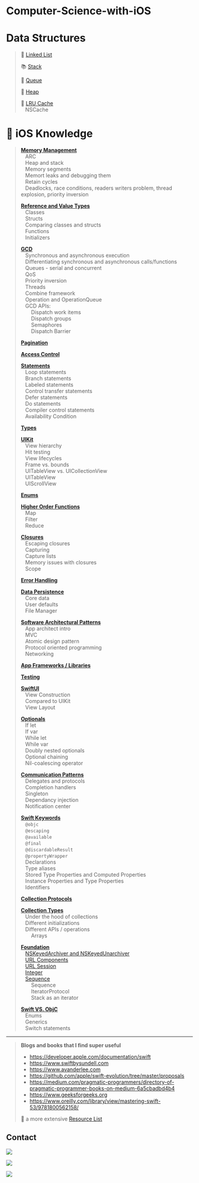 # Computer-Science-with-iOS

# Data Structures

> :link: [Linked List](https://github.com/RinniSwift/Computer-Science-with-iOS/blob/main/linkedlist.md)
>
> :books: [Stack](https://github.com/RinniSwift/Computer-Science-with-iOS/blob/main/stack.md)
>
> :couple: [Queue](https://github.com/RinniSwift/Computer-Science-with-iOS/blob/main/queue.md)
>
> :signal_strength: [Heap](https://github.com/RinniSwift/Computer-Science-with-iOS/blob/main/heap.md)
>
> :file_folder: [LRU Cache](https://github.com/RinniSwift/Computer-Science-with-iOS/blob/main/lruCache.md)\
> &nbsp;&nbsp;&nbsp;NSCache


# :iphone: iOS Knowledge

> **[Memory Management](https://github.com/RinniSwift/Computer-Science-with-iOS/blob/main/memoryManagement.md)**\
> &nbsp;&nbsp;&nbsp;ARC\
> &nbsp;&nbsp;&nbsp;Heap and stack\
> &nbsp;&nbsp;&nbsp;Memory segments\
> &nbsp;&nbsp;&nbsp;Memort leaks and debugging them\
> &nbsp;&nbsp;&nbsp;Retain cycles\
> &nbsp;&nbsp;&nbsp;Deadlocks, race conditions, readers writers problem, thread explosion, priority inversion
>
> **[Reference and Value Types](https://github.com/RinniSwift/Computer-Science-with-iOS/blob/main/referenceAndValueTypes.md)**\
> &nbsp;&nbsp;&nbsp;Classes\
> &nbsp;&nbsp;&nbsp;Structs\
> &nbsp;&nbsp;&nbsp;Comparing classes and structs\
> &nbsp;&nbsp;&nbsp;Functions\
> &nbsp;&nbsp;&nbsp;Initializers
>
> **[GCD](https://github.com/RinniSwift/Computer-Science-with-iOS/blob/main/gcd.md)**\
> &nbsp;&nbsp;&nbsp;Synchronous and asynchronous execution\
> &nbsp;&nbsp;&nbsp;Differentiating synchronous and asynchronous calls/functions\
> &nbsp;&nbsp;&nbsp;Queues - serial and concurrent\
> &nbsp;&nbsp;&nbsp;QoS\
> &nbsp;&nbsp;&nbsp;Priority inversion\
> &nbsp;&nbsp;&nbsp;Threads\
> &nbsp;&nbsp;&nbsp;Combine framework\
> &nbsp;&nbsp;&nbsp;Operation and OperationQueue\
> &nbsp;&nbsp;&nbsp;GCD APIs:\
> &nbsp;&nbsp;&nbsp;&nbsp;&nbsp;&nbsp;&nbsp;Dispatch work items\
> &nbsp;&nbsp;&nbsp;&nbsp;&nbsp;&nbsp;&nbsp;Dispatch groups\
> &nbsp;&nbsp;&nbsp;&nbsp;&nbsp;&nbsp;&nbsp;Semaphores\
> &nbsp;&nbsp;&nbsp;&nbsp;&nbsp;&nbsp;&nbsp;Dispatch Barrier
>
> **[Pagination](https://github.com/RinniSwift/Computer-Science-with-iOS/blob/main/pagination.md)**
>
> **[Access Control](https://github.com/RinniSwift/Computer-Science-with-iOS/blob/main/accessControl.md)**
>
> **[Statements](https://github.com/RinniSwift/Computer-Science-with-iOS/blob/main/statements.md)**\
> &nbsp;&nbsp;&nbsp;Loop statements\
> &nbsp;&nbsp;&nbsp;Branch statements\
> &nbsp;&nbsp;&nbsp;Labeled statements\
> &nbsp;&nbsp;&nbsp;Control transfer statements\
> &nbsp;&nbsp;&nbsp;Defer statements\
> &nbsp;&nbsp;&nbsp;Do statements\
> &nbsp;&nbsp;&nbsp;Compiler control statements\
> &nbsp;&nbsp;&nbsp;Availability Condition
>
> **[Types](https://github.com/RinniSwift/Computer-Science-with-iOS/blob/main/types.md)**
>
> **[UIKit](https://github.com/RinniSwift/Computer-Science-with-iOS/blob/main/ui.md)**\
> &nbsp;&nbsp;&nbsp;View hierarchy\
> &nbsp;&nbsp;&nbsp;Hit testing\
> &nbsp;&nbsp;&nbsp;View lifecycles\
> &nbsp;&nbsp;&nbsp;Frame vs. bounds\
> &nbsp;&nbsp;&nbsp;UITableView vs. UICollectionView\
> &nbsp;&nbsp;&nbsp;UITableView\
> &nbsp;&nbsp;&nbsp;UIScrollView
>
> **[Enums](https://github.com/RinniSwift/Computer-Science-with-iOS/blob/main/enums.md)**
>
> **[Higher Order Functions](https://github.com/RinniSwift/Computer-Science-with-iOS/blob/main/higherOrderFunctions.md)**\
> &nbsp;&nbsp;&nbsp;Map\
> &nbsp;&nbsp;&nbsp;Filter\
> &nbsp;&nbsp;&nbsp;Reduce
>
> **[Closures](https://github.com/RinniSwift/Computer-Science-with-iOS/blob/main/closures.md)**\
> &nbsp;&nbsp;&nbsp;Escaping closures\
> &nbsp;&nbsp;&nbsp;Capturing\
> &nbsp;&nbsp;&nbsp;Capture lists\
> &nbsp;&nbsp;&nbsp;Memory issues with closures\
> &nbsp;&nbsp;&nbsp;Scope
>
> **[Error Handling](https://github.com/RinniSwift/Computer-Science-with-iOS/blob/main/errorHandling.md)**
>
> **[Data Persistence](https://github.com/RinniSwift/Computer-Science-with-iOS/blob/main/dataPersistence.md)**\
> &nbsp;&nbsp;&nbsp;Core data\
> &nbsp;&nbsp;&nbsp;User defaults\
> &nbsp;&nbsp;&nbsp;File Manager
>
> **[Software Architectural Patterns](https://github.com/RinniSwift/Computer-Science-with-iOS/blob/main/softwareArchitectPatterns.md)**\
> &nbsp;&nbsp;&nbsp;App architect intro\
> &nbsp;&nbsp;&nbsp;MVC\
> &nbsp;&nbsp;&nbsp;Atomic design pattern\
> &nbsp;&nbsp;&nbsp;Protocol oriented programming\
> &nbsp;&nbsp;&nbsp;Networking
>
> **[App Frameworks / Libraries](https://github.com/RinniSwift/Computer-Science-with-iOS/blob/main/frameworks.md)**
>
> **[Testing](https://github.com/RinniSwift/Computer-Science-with-iOS/blob/main/testing.md)**
> 
> **[SwiftUI](https://github.com/RinniSwift/Computer-Science-with-iOS/blob/main/swiftUI.md)**\
> &nbsp;&nbsp;&nbsp;View Construction\
> &nbsp;&nbsp;&nbsp;Compared to UIKit\
> &nbsp;&nbsp;&nbsp;View Layout
>
> **[Optionals](https://github.com/RinniSwift/Computer-Science-with-iOS/blob/main/optionals.md)**\
> &nbsp;&nbsp;&nbsp;If let\
> &nbsp;&nbsp;&nbsp;If var\
> &nbsp;&nbsp;&nbsp;While let\
> &nbsp;&nbsp;&nbsp;While var\
> &nbsp;&nbsp;&nbsp;Doubly nested optionals\
> &nbsp;&nbsp;&nbsp;Optional chaining\
> &nbsp;&nbsp;&nbsp;Nil-coalescing operator
>
> **[Communication Patterns](https://github.com/RinniSwift/Computer-Science-with-iOS/blob/main/communicationPatterns.md)**\
> &nbsp;&nbsp;&nbsp;Delegates and protocols\
> &nbsp;&nbsp;&nbsp;Completion handlers\
> &nbsp;&nbsp;&nbsp;Singleton\
> &nbsp;&nbsp;&nbsp;Dependancy injection\
> &nbsp;&nbsp;&nbsp;Notification center
>
> **[Swift Keywords](https://github.com/RinniSwift/Computer-Science-with-iOS/blob/main/swiftKeywords.md)**\
> &nbsp;&nbsp;&nbsp;`@objc`\
> &nbsp;&nbsp;&nbsp;`@escaping`\
> &nbsp;&nbsp;&nbsp;`@available`\
> &nbsp;&nbsp;&nbsp;`@final`\
> &nbsp;&nbsp;&nbsp;`@discardableResult`\
> &nbsp;&nbsp;&nbsp;`@propertyWrapper`\
> &nbsp;&nbsp;&nbsp;Declarations\
> &nbsp;&nbsp;&nbsp;Type aliases\
> &nbsp;&nbsp;&nbsp;Stored Type Properties and Computed Properties\
> &nbsp;&nbsp;&nbsp;Instance Properties and Type Properties\
> &nbsp;&nbsp;&nbsp;Identifiers
>
> **[Collection Protocols](https://github.com/RinniSwift/Computer-Science-with-iOS/blob/main/collectionProtocols.md)**
>
> **[Collection Types](https://github.com/RinniSwift/Computer-Science-with-iOS/blob/main/collections.md)**\
> &nbsp;&nbsp;&nbsp;Under the hood of collections\
> &nbsp;&nbsp;&nbsp;Different initializations\
> &nbsp;&nbsp;&nbsp;Different APIs / operations\
> &nbsp;&nbsp;&nbsp;&nbsp;&nbsp;&nbsp;&nbsp;Arrays
>
> **[Foundation](https://github.com/RinniSwift/Computer-Science-with-iOS/blob/main/foundation.md)**\
> &nbsp;&nbsp;&nbsp;[NSKeyedArchiver and NSKeyedUnarchiver](https://github.com/RinniSwift/Computer-Science-with-iOS/blob/main/archiver.md)\
> &nbsp;&nbsp;&nbsp;[URL Components](https://github.com/RinniSwift/Computer-Science-with-iOS/blob/main/urlComponents.md)\
> &nbsp;&nbsp;&nbsp;[URL Session](https://github.com/RinniSwift/Computer-Science-with-iOS/blob/main/urlSession.md)\
> &nbsp;&nbsp;&nbsp;[Integer](https://github.com/RinniSwift/Computer-Science-with-iOS/blob/main/integer.md)\
> &nbsp;&nbsp;&nbsp;[Sequence](https://github.com/RinniSwift/Computer-Science-with-iOS/blob/main/sequence.md)\
> &nbsp;&nbsp;&nbsp;&nbsp;&nbsp;&nbsp;&nbsp;Sequence\
> &nbsp;&nbsp;&nbsp;&nbsp;&nbsp;&nbsp;&nbsp;IteratorProtocol\
> &nbsp;&nbsp;&nbsp;&nbsp;&nbsp;&nbsp;&nbsp;Stack as an iterator
> 
> **[Swift VS. ObjC](https://github.com/RinniSwift/Computer-Science-with-iOS/blob/main/swiftvsObc.md)**\
> &nbsp;&nbsp;&nbsp;Enums\
> &nbsp;&nbsp;&nbsp;Generics\
> &nbsp;&nbsp;&nbsp;Switch statements

---

> **Blogs and books that I find super useful**
> - https://developer.apple.com/documentation/swift
> - https://www.swiftbysundell.com
> - https://www.avanderlee.com
> - https://github.com/apple/swift-evolution/tree/master/proposals
> - https://medium.com/pragmatic-programmers/directory-of-pragmatic-programmer-books-on-medium-6a5cbadbd4b4
> - https://www.geeksforgeeks.org
> - https://www.oreilly.com/library/view/mastering-swift-53/9781800562158/
> 
> :paperclip: a more extensive [Resource List](https://github.com/RinniSwift/Computer-Science-with-iOS/blob/main/resources.md)

## Contact

<p align="left">
<a href="https://www.linkedin.com/in/rinni-swift/">
<img src="https://img.shields.io/badge/LinkedIn-blue?style=social&logo=LinkedIn&labelColor=0077B5">
</a>
</p>

<p align="left">
<a href="https://github.com/RinniSwift">
<img src="https://img.shields.io/badge/GitHub-blue?style=social&logo=GitHub&labelColor=black">
</a>
</p>

<p align="left">
<a href="https://medium.com/@rinradaswift">
<img src="https://img.shields.io/badge/Medium-blue?style=social&logo=Medium&labelColor=black">
</a>
</p>
